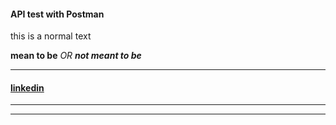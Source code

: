 #### API test with Postman
this is a normal text

**mean to be**
_OR_
**_not meant to be_**
***
#### [linkedin](https://www.linkedin.com/in/manab-boro-875051217/)
---
***

